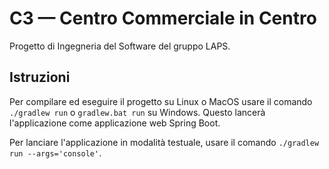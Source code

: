 # C3 — Centro Commerciale in Centro

Progetto di Ingegneria del Software del gruppo LAPS.

## Istruzioni

Per compilare ed eseguire il progetto su Linux o MacOS usare il comando `./gradlew run`
o `gradlew.bat run` su Windows. Questo lancerà l'applicazione come applicazione web Spring Boot.

Per lanciare l'applicazione in modalità testuale, usare il comando `./gradlew run --args='console'`.
